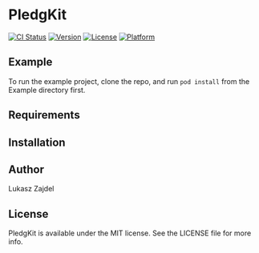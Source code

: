 # PledgKit

[![CI Status](https://img.shields.io/travis/benoit@pledg.co/PledgKit.svg?style=flat)](https://travis-ci.org/benoit@pledg.co/PledgKit)
[![Version](https://img.shields.io/cocoapods/v/PledgKit.svg?style=flat)](https://cocoapods.org/pods/PledgKit)
[![License](https://img.shields.io/cocoapods/l/PledgKit.svg?style=flat)](https://cocoapods.org/pods/PledgKit)
[![Platform](https://img.shields.io/cocoapods/p/PledgKit.svg?style=flat)](https://cocoapods.org/pods/PledgKit)

## Example

To run the example project, clone the repo, and run `pod install` from the Example directory first.

## Requirements

## Installation

## Author

Lukasz Zajdel

## License

PledgKit is available under the MIT license. See the LICENSE file for more info.
